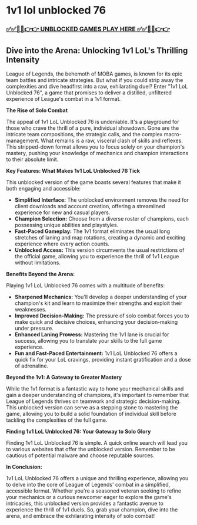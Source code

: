 # 1v1 lol unblocked 76

### [✅✅🔴🔴👉👉 UNBLOCKED GAMES PLAY HERE ✅✅🔴🔴👉👉](https://topstoryindia.com)

## Dive into the Arena: Unlocking 1v1 LoL's Thrilling Intensity

League of Legends, the behemoth of MOBA games, is known for its epic team battles and intricate strategies. But what if you could strip away the complexities and dive headfirst into a raw, exhilarating duel? Enter "1v1 LoL Unblocked 76", a game that promises to deliver a distilled, unfiltered experience of League's combat in a 1v1 format.

**The Rise of Solo Combat**

The appeal of 1v1 LoL Unblocked 76 is undeniable. It's a playground for those who crave the thrill of a pure, individual showdown. Gone are the intricate team compositions, the strategic calls, and the complex macro-management. What remains is a raw, visceral clash of skills and reflexes. This stripped-down format allows you to focus solely on your champion's mastery, pushing your knowledge of mechanics and champion interactions to their absolute limit.

**Key Features: What Makes 1v1 LoL Unblocked 76 Tick**

This unblocked version of the game boasts several features that make it both engaging and accessible:

* **Simplified Interface:** The unblocked environment removes the need for client downloads and account creation, offering a streamlined experience for new and casual players.
* **Champion Selection:** Choose from a diverse roster of champions, each possessing unique abilities and playstyles. 
* **Fast-Paced Gameplay:**  The 1v1 format eliminates the usual long stretches of laning and map rotations, creating a dynamic and exciting experience where every action counts.
* **Unblocked Access:** This version circumvents the usual restrictions of the official game, allowing you to experience the thrill of 1v1 League without limitations.

**Benefits Beyond the Arena:**

Playing 1v1 LoL Unblocked 76 comes with a multitude of benefits:

* **Sharpened Mechanics:** You'll develop a deeper understanding of your champion's kit and learn to maximize their strengths and exploit their weaknesses.
* **Improved Decision-Making:**  The pressure of solo combat forces you to make quick and decisive choices, enhancing your decision-making under pressure.
* **Enhanced Laning Prowess:** Mastering the 1v1 lane is crucial for success, allowing you to translate your skills to the full game experience.
* **Fun and Fast-Paced Entertainment:** 1v1 LoL Unblocked 76 offers a quick fix for your LoL cravings, providing instant gratification and a dose of adrenaline.

**Beyond the 1v1: A Gateway to Greater Mastery**

While the 1v1 format is a fantastic way to hone your mechanical skills and gain a deeper understanding of champions, it's important to remember that League of Legends thrives on teamwork and strategic decision-making. This unblocked version can serve as a stepping stone to mastering the game, allowing you to build a solid foundation of individual skill before tackling the complexities of the full game.

**Finding 1v1 LoL Unblocked 76: Your Gateway to Solo Glory**

Finding 1v1 LoL Unblocked 76 is simple. A quick online search will lead you to various websites that offer the unblocked version. Remember to be cautious of potential malware and choose reputable sources.

**In Conclusion:**

1v1 LoL Unblocked 76 offers a unique and thrilling experience, allowing you to delve into the core of League of Legends' combat in a simplified, accessible format. Whether you're a seasoned veteran seeking to refine your mechanics or a curious newcomer eager to explore the game's intricacies, this unblocked version provides a fantastic avenue to experience the thrill of 1v1 duels. So, grab your champion, dive into the arena, and embrace the exhilarating intensity of solo combat! 
